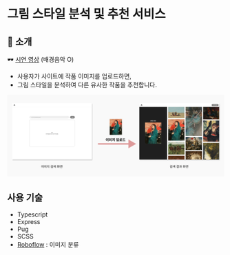 # 그림 스타일 분석 및 추천 서비스

## 🎨 소개

🕶️ [시연 영상](https://youtu.be/e7e1J4ztMN8?feature=shared) (배경음악 O)

- 사용자가 사이트에 작품 이미지를 업로드하면,
- 그림 스타일을 분석하여 다른 유사한
  작품을 추천합니다.

<img src="주요기능설명.png" alt="사용자가 이미지를 업로드하면, 그림 스타일을 분석하여 유사한 작품을 추천해준다." />

## 사용 기술

- Typescript
- Express
- Pug
- SCSS
- [Roboflow](https://roboflow.com/) : 이미지 분류
